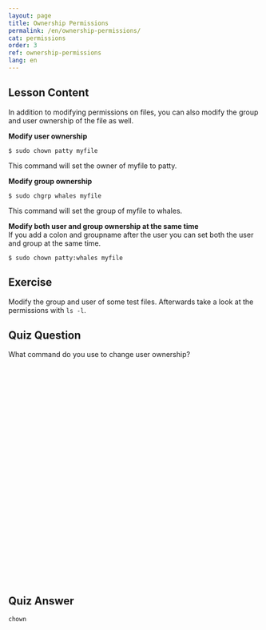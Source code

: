 ```yaml
---
layout: page
title: Ownership Permissions
permalink: /en/ownership-permissions/
cat: permissions
order: 3
ref: ownership-permissions
lang: en
---
```


## Lesson Content

In addition to modifying permissions on files, you can also modify the group and user ownership of the file as well. 

**Modify user ownership**  

`$ sudo chown patty myfile`

This command will set the owner of myfile to patty.

**Modify group ownership**  

`$ sudo chgrp whales myfile`

This command will set the group of myfile to whales.

**Modify both user and group ownership at the same time**  
If you add a colon and groupname after the user you can set both the user and group at the same time.

`$ sudo chown patty:whales myfile`

## Exercise

Modify the group and user of some test files. Afterwards take a look at the permissions with `ls -l`.

## Quiz Question

What command do you use to change user ownership?  
<br /><br /><br /><br /><br /><br /><br /><br /><br /><br /><br /><br /><br /><br /><br /><br /><br /><br /><br /><br /><br /><br /><br /><br /><br /><br /> 
## Quiz Answer

`chown`